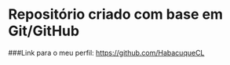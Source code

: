 # Repositório criado com base em Git/GitHub

###Link para o meu perfil: https://github.com/HabacuqueCL
